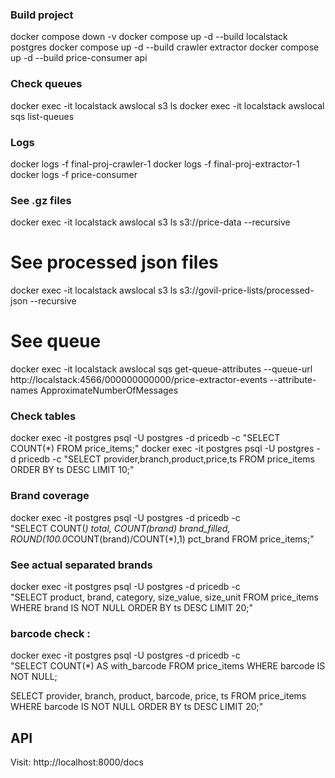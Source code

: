 ### Build project

docker compose down -v
docker compose up -d --build localstack postgres
docker compose up -d --build crawler extractor
docker compose up -d --build price-consumer api

### Check queues

docker exec -it localstack awslocal s3 ls
docker exec -it localstack awslocal sqs list-queues

### Logs

docker logs -f final-proj-crawler-1
docker logs -f final-proj-extractor-1
docker logs -f price-consumer

### See .gz files

docker exec -it localstack awslocal s3 ls s3://price-data --recursive

# See processed json files

docker exec -it localstack awslocal s3 ls s3://govil-price-lists/processed-json --recursive

# See queue

docker exec -it localstack awslocal sqs get-queue-attributes   --queue-url http://localstack:4566/000000000000/price-extractor-events   --attribute-names ApproximateNumberOfMessages

### Check tables

docker exec -it postgres psql -U postgres -d pricedb -c "SELECT COUNT(*) FROM price_items;"
docker exec -it postgres psql -U postgres -d pricedb -c "SELECT provider,branch,product,price,ts FROM price_items ORDER BY ts DESC LIMIT 10;"

### Brand coverage

docker exec -it postgres psql -U postgres -d pricedb -c \
"SELECT COUNT(*) total,
        COUNT(brand) brand_filled,
        ROUND(100.0*COUNT(brand)/COUNT(*),1) pct_brand
 FROM price_items;"


 ### See actual separated brands

docker exec -it postgres psql -U postgres -d pricedb -c \
"SELECT product, brand, category, size_value, size_unit
 FROM price_items
 WHERE brand IS NOT NULL
 ORDER BY ts DESC
 LIMIT 20;"

### barcode check : 
docker exec -it postgres psql -U postgres -d pricedb -c \
"SELECT COUNT(*) AS with_barcode
FROM price_items
WHERE barcode IS NOT NULL;

SELECT provider, branch, product, barcode, price, ts
FROM price_items
WHERE barcode IS NOT NULL
ORDER BY ts DESC
LIMIT 20;"

 ## API

Visit: http://localhost:8000/docs


